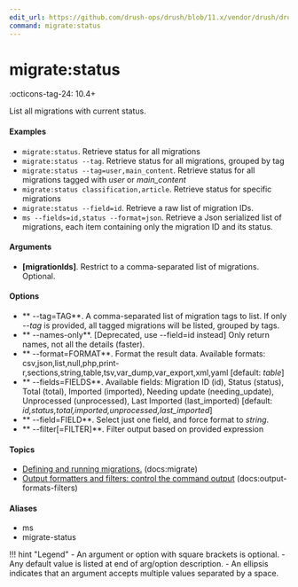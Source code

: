 ```yaml
---
edit_url: https://github.com/drush-ops/drush/blob/11.x/vendor/drush/drush/src/Drupal/Commands/core/MigrateRunnerCommands.php
command: migrate:status
---
```

# migrate:status

:octicons-tag-24: 10.4+

List all migrations with current status.

#### Examples

- <code>migrate:status</code>. Retrieve status for all migrations
- <code>migrate:status --tag</code>. Retrieve status for all migrations, grouped by tag
- <code>migrate:status --tag=user,main_content</code>. Retrieve status for all migrations tagged with *user* or *main_content*
- <code>migrate:status classification,article</code>. Retrieve status for specific migrations
- <code>migrate:status --field=id</code>. Retrieve a raw list of migration IDs.
- <code>ms --fields=id,status --format=json</code>. Retrieve a Json serialized list of migrations, each item containing only the migration ID and its status.

#### Arguments

- **[migrationIds]**. Restrict to a comma-separated list of migrations. Optional.

#### Options

- ** --tag=TAG**. A comma-separated list of migration tags to list. If only *--tag* is provided, all tagged migrations will be listed, grouped by tags.
- ** --names-only**. [Deprecated, use --field=id instead] Only return names, not all the details (faster).
- ** --format=FORMAT**. Format the result data. Available formats: csv,json,list,null,php,print-r,sections,string,table,tsv,var_dump,var_export,xml,yaml [default: *table*]
- ** --fields=FIELDS**. Available fields: Migration ID (id), Status (status), Total (total), Imported (imported), Needing update (needing_update), Unprocessed (unprocessed), Last Imported (last_imported) [default: *id,status,total,imported,unprocessed,last_imported*]
- ** --field=FIELD**. Select just one field, and force format to *string*.
- ** --filter[=FILTER]**. Filter output based on provided expression

#### Topics

- [Defining and running migrations.](../../vendor/drush/drush/docs/migrate.md) (docs:migrate)
- [Output formatters and filters: control the command output](../../vendor/drush/drush/docs/output-formats-filters.md) (docs:output-formats-filters)

#### Aliases

- ms
- migrate-status

!!! hint "Legend"
    - An argument or option with square brackets is optional.
    - Any default value is listed at end of arg/option description.
    - An ellipsis indicates that an argument accepts multiple values separated by a space.